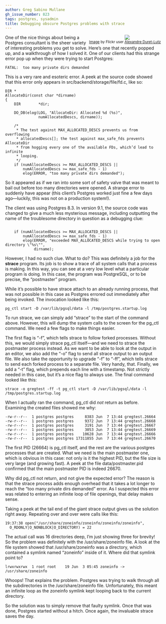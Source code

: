 ```yaml
---
author: Greg Sabino Mullane
gh_issue_number: 823
tags: postgres, sysadmin
title: Debugging obscure Postgres problems with strace
---
```




<div class="separator" style="clear: both; float: right; text-align: center;"><a href="/blog/2013/06/20/debugging-obscure-postgres-problems/image-0-big.jpeg" imageanchor="1" style="clear: right; margin-bottom: 1em; margin-left: 1em;"><img border="0" src="/blog/2013/06/20/debugging-obscure-postgres-problems/image-0.jpeg"/></a><br/><small><a href="https://www.flickr.com/photos/gadl/284995199/in/photolist-rbF9k/">
Image</a> by Flickr user <a href="https://www.flickr.com/photos/gadl/">Alexandre Duret-Lutz</a></small></div>

One of the nice things about being a Postgres consultant is the sheer 
variety of interesting problems you get to solve. Here’s one that 
recently popped up, and a walkthrough of how I solved it. One of 
our clients had this strange error pop up when they were trying 
to start Postgres:

```
FATAL:  too many private dirs demanded
```

This is a very rare and esoteric error. A peek at the source code showed 
that this error only appears in src/backend/storage/file/fd.c, like so:

```
DIR *
AllocateDir(const char *dirname)
{
    DIR        *dir;

    DO_DB(elog(LOG, "AllocateDir: Allocated %d (%s)",
               numAllocatedDescs, dirname));

    /*
     * The test against MAX_ALLOCATED_DESCS prevents us from overflowing
     * allocatedDescs[]; the test against max_safe_fds prevents AllocateDir
     * from hogging every one of the available FDs, which’d lead to infinite
     * looping.
     */
    if (numAllocatedDescs >= MAX_ALLOCATED_DESCS ||
        numAllocatedDescs >= max_safe_fds - 1)
        elog(ERROR, "too many private dirs demanded");
```

So it appeared as if we ran into some sort of safety valve that was meant to
bail out before too many directories were opened. A strange error to suddenly have
appear (this client’s Postgres worked just fine a few days ago—​luckily,
this was not on a production system!).

The client was using Postgres 8.3. In version 9.1, the source code was changed to give
a much less mysterious message, including outputting the name of the
troublesome directory in question as a debugging clue:

```

    if (numAllocatedDescs >= MAX_ALLOCATED_DESCS ||
        numAllocatedDescs >= max_safe_fds - 1)
        elog(ERROR, "exceeded MAX_ALLOCATED_DESCS while trying to open directory \"%s\"",
             dirname);

```

However, I had no such clue. What to do? This was definitely a job for 
the **strace** program. Its job is to show a trace of all system calls 
that a process is making. In this way, you can see at a very low level 
what a particular program is doing. In this case, the program was PostgreSQL, or 
to be precise, the “postmaster” program.

While it’s possible to have strace attach to an already running process, 
that was not possible in this case as Postgres errored out immediately 
after being invoked. The invocation looked like this:

```
pg_ctl start -D /var/lib/pgsql/data -l /tmp/postgres.startup.log
```

To run strace, we can simply add “strace” to the start of the command 
above. However, this will dump the system calls to the screen 
for the pg_ctl command. We need a few flags to make things easier.

The first flag is “-f”, which tells strace to follow forked processes. 
Without this, we would simply strace pg_ctl itself—​and we need to strace 
the postmaster process instead. As we want to be able to look at the output 
in an editor, we also add the “-o” flag to send all strace output to an output 
file. We also take the opportunity to upgrade “-f” to “-ff”, which tells strace to 
send each forked process to a separate file. Very handy, that. Finally, we 
add a “-t” flag, which prepends each line with a timestamp. Not strictly needed in this 
case, but it’s a nice flag to always use. The final command looked like this:

```
strace -o gregtest -ff -t pg_ctl start -D /var/lib/pgsql/data -l /tmp/postgres.startup.log
```

When I actually ran the command, pg_ctl did *not* return as before. Examining the created 
files showed me why:

```
-rw-r--r--  1 postgres postgres     8383 Jun  7 13:44 gregtest.26664
-rw-r--r--  1 postgres postgres     9372 Jun  7 13:44 gregtest.26668
-rw-r--r--  1 postgres postgres     3191 Jun  7 13:44 gregtest.26667
-rw-r--r--  1 postgres postgres     3053 Jun  7 13:44 gregtest.26669
-rw-r--r--  1 postgres postgres    10628 Jun  7 13:44 gregtest.26666
-rw-r--r--  1 postgres postgres 17311855 Jun  7 13:44 gregtest.26670
```

The first PID (26664) is pg_ctl itself, and the rest are the various postgres 
processes that are created. What we need is the main postmaster one, 
which is obvious in this case: not only is it the highest PID, 
but the file size is very large (and growing fast). A peek at the file 
data/postmaster.pid confirmed that the main postmaster PID is indeed 26670.

Why did pg_ctl not return, and not give the expected error? 
The reason is that the strace process adds enough overhead that it takes 
a lot longer to reach the “too many private dirs demanded” error. 
As I suspected this error was related to entering an infinite 
loop of file openings, that delay makes sense.

Taking a peek at the tail end of the giant strace output gives us the 
solution right away. Repeating over and over were calls like this:

```
19:37:38 open("/usr/share/zoneinfo/zoneinfo/zoneinfo/zoneinfo", 
  O_RDONLY|O_NONBLOCK|O_DIRECTORY) = 22
```

The actual call was 16 directories deep, I’m just showing three 
for brevity! So the problem was definitely with the /usr/share/zoneinfo file. 
A look at the file system showed that /usr/share/zoneinfo was a directory, 
which contained a symlink named “zoneinfo” inside of it. Where did that 
symlink point to?

```
lrwxrwxrwx  1 root root    19 Jun  3 05:45 zoneinfo -> /usr/share/zoneinfo
```

Whoops! That explains the problem. Postgres was trying to walk through all the subdirectories 
in the /usr/share/zoneinfo file. Unfortunately, this meant an infinite loop 
as the zoneinfo symlink kept looping back to the current directory.

So the solution was to simply remove that faulty symlink. Once that was done, 
Postgres started without a hitch. Once again, the invaluable strace 
saves the day.


